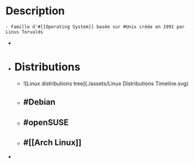 # Description
	- Famille d'#[[Operating System]] basée sur #Unix créée en 1991 par Linus Torvalds
-
- # Distributions
	- ![Linux distributions tree](./assets/Linux Distributions Timeline.svg)
	- ## #Debian
	- ## #openSUSE
	- ## #[[Arch Linux]]
-